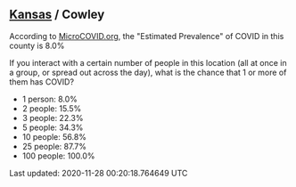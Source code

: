 
## [Kansas](/united-states/kansas) / Cowley

According to [MicroCOVID.org](http://microcovid.org),
the "Estimated Prevalence" of COVID in this county is 8.0%

If you interact with a certain number of people in this location
(all at once in a group, or spread out across the day), what is the chance that
1 or more of them has COVID?

- 1 person: 8.0%
- 2 people: 15.5%
- 3 people: 22.3%
- 5 people: 34.3%
- 10 people: 56.8%
- 25 people: 87.7%
- 100 people: 100.0%

Last updated: 2020-11-28 00:20:18.764649 UTC
